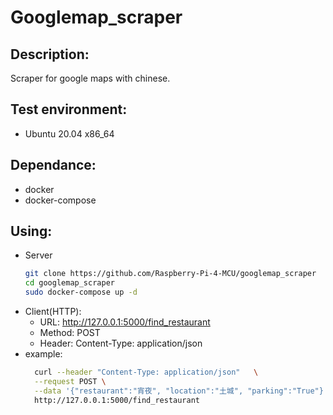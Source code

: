 # Googlemap_scraper

## Description:
  Scraper for google maps with chinese.

## Test environment:
  - Ubuntu 20.04 x86_64

## Dependance:
  - docker
  - docker-compose
  
## Using:
  - Server
    ```bash
    git clone https://github.com/Raspberry-Pi-4-MCU/googlemap_scraper
    cd googlemap_scraper
    sudo docker-compose up -d
    ```
  - Client(HTTP):
     - URL: http://127.0.0.1:5000/find_restaurant
     - Method: POST
     - Header: Content-Type: application/json
  - example:
    ```bash
      curl --header "Content-Type: application/json"   \
      --request POST \
      --data '{"restaurant":"宵夜", "location":"土城", "parking":"True"}' \
      http://127.0.0.1:5000/find_restaurant
    ```
 
 



